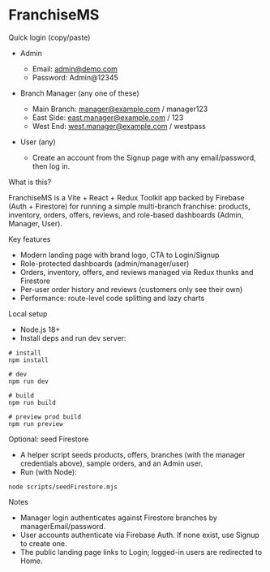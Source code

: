 # FranchiseMS

Quick login (copy/paste)

- Admin
  - Email: admin@demo.com
  - Password: Admin@12345

- Branch Manager (any one of these)
  - Main Branch: manager@example.com / manager123
  - East Side: east.manager@example.com / 123
  - West End: west.manager@example.com / westpass

- User (any)
  - Create an account from the Signup page with any email/password, then log in.

What is this?

FranchiseMS is a Vite + React + Redux Toolkit app backed by Firebase (Auth + Firestore) for running a simple multi-branch franchise: products, inventory, orders, offers, reviews, and role-based dashboards (Admin, Manager, User).

Key features

- Modern landing page with brand logo, CTA to Login/Signup
- Role-protected dashboards (admin/manager/user)
- Orders, inventory, offers, and reviews managed via Redux thunks and Firestore
- Per-user order history and reviews (customers only see their own)
- Performance: route-level code splitting and lazy charts

Local setup

- Node.js 18+
- Install deps and run dev server:

```
# install
npm install

# dev
npm run dev

# build
npm run build

# preview prod build
npm run preview
```

Optional: seed Firestore

- A helper script seeds products, offers, branches (with the manager credentials above), sample orders, and an Admin user.
- Run (with Node):

```
node scripts/seedFirestore.mjs
```

Notes

- Manager login authenticates against Firestore branches by managerEmail/password.
- User accounts authenticate via Firebase Auth. If none exist, use Signup to create one.
- The public landing page links to Login; logged-in users are redirected to Home.
